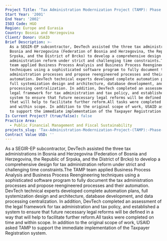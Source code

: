 ```yaml
---
Project Title: 'Tax Administration Modernization Project (TAMP): Phase I'
Start Year: '2001'
End Year: '2002'
ISO3 Code: HGO
Region: Europe and Eurasia
Country: Bosnia and Herzegovina
Client/ Donor: USAID
Brief Description: >-
  As a SEGIR-EP subcontractor, DevTech assisted the three tax administrations in
  Bosnia and Herzegovina (Federation of Bosnia and Herzegovina, the Republic of
  Srpska, and the District of Brcko) to develop a comprehensive design for tax
  administration reform under strict and challenging time constraints.The TAMP
  team applied Business Process Analysis and Business Process Reengineering
  techniques using a sophisticated software program to fully document the tax
  administration processes and propose reengineered processes and their
  automation. DevTech technical experts developed complete automation plans,
  full systemization design and architecture, database development, and data
  processing centralization. In addition, DevTech completed an assessment of the
  legal framework for tax administration and tax policy, and established a
  system to ensure that future necessary legal reforms will be defined in a way
  that will help to facilitate further reform.All tasks were completed on time
  and within scope. In addition to the original scope of work, USAID asked TAMP
  to support the immediate implementation of the Taxpayer Registration system.
Is Current Project? (true/false): false
Practice Area:
  - Public Financial Management and Fiscal Sustainability
projects_slug: 'Tax-Administration-Modernization-Project-(TAMP):-Phase-I'
Contract Value USD: ''
---
```

As a SEGIR-EP subcontractor, DevTech assisted the three tax administrations in Bosnia and Herzegovina (Federation of Bosnia and Herzegovina, the Republic of Srpska, and the District of Brcko) to develop a comprehensive design for tax administration reform under strict and challenging time constraints.The TAMP team applied Business Process Analysis and Business Process Reengineering techniques using a sophisticated software program to fully document the tax administration processes and propose reengineered processes and their automation. DevTech technical experts developed complete automation plans, full systemization design and architecture, database development, and data processing centralization. In addition, DevTech completed an assessment of the legal framework for tax administration and tax policy, and established a system to ensure that future necessary legal reforms will be defined in a way that will help to facilitate further reform.All tasks were completed on time and within scope. In addition to the original scope of work, USAID asked TAMP to support the immediate implementation of the Taxpayer Registration system.